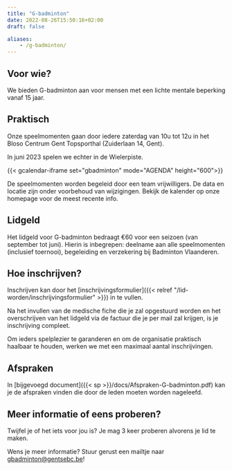 ```yaml
---
title: "G-badminton"
date: 2022-08-26T15:50:16+02:00
draft: false

aliases:
    - /g-badminton/ 
---
```

## Voor wie?
We bieden G-badminton aan voor mensen met een lichte mentale beperking vanaf 15 jaar.

## Praktisch
Onze speelmomenten gaan door iedere zaterdag van 10u tot 12u in het Bloso Centrum Gent Topsporthal (Zuiderlaan 14, Gent).

In juni 2023 spelen we echter in de Wielerpiste.

{{< gcalendar-iframe set="gbadminton" mode="AGENDA" height="600">}}


De speelmomenten worden begeleid door een team vrijwilligers. De data en locatie zijn onder voorbehoud van wijzigingen. Bekijk de kalender op onze homepage voor de meest recente info.

## Lidgeld
Het lidgeld voor G-badminton bedraagt €60 voor een seizoen (van september tot juni). Hierin is inbegrepen: deelname aan alle speelmomenten (inclusief toernooi), begeleiding en verzekering bij Badminton Vlaanderen.

## Hoe inschrijven?
Inschrijven kan door het [inschrijvingsformulier]({{< relref "/lid-worden/inschrijvingsformulier" >}}) in te vullen.

Na het invullen van de medische fiche die je zal opgestuurd worden en het overschrijven van het lidgeld via de factuur die je per mail zal krijgen, is je inschrijving compleet.

Om ieders spelplezier te garanderen en om de organisatie praktisch haalbaar te houden, werken we met een maximaal aantal inschrijvingen.

## Afspraken
In [bijgevoegd document]({{< sp >}}/docs/Afspraken-G-badminton.pdf) kan je de afspraken vinden die door de leden moeten worden nageleefd.

## Meer informatie of eens proberen?
Twijfel je of het iets voor jou is? Je mag 3 keer proberen alvorens je lid te maken.

Wens je meer informatie? Stuur gerust een mailtje naar gbadminton@gentsebc.be!